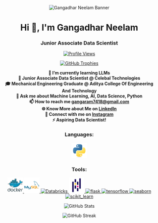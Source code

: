 <p align="center">
  <img src="https://github.com/GangadharNeelam/GangadharNeelam/blob/main/banner.png" alt="Gangadhar Neelam Banner">
</p>

<h1 align="center">Hi 👋, I'm Gangadhar Neelam</h1>
<h3 align="center">Junior Associate Data Scientist</h3>

<p align="center">
  <a href="https://github.com/GangadharNeelam">
    <img src="https://komarev.com/ghpvc/?username=GangadharNeelam&label=Profile%20views&color=0e75b6&style=flat" alt="Profile Views">
  </a>
</p>

<p align="center">
  <a href="https://github.com/ryo-ma/github-profile-trophy">
    <img src="https://github-profile-trophy.vercel.app/?username=GangadharNeelam" alt="GitHub Trophies">
  </a>
</p>

<p align="center">
  <b>🔭 I’m currently learning LLMs</b><br>
  <b>🌱 Junior Associate Data Scientist @ Celebal Technologies</b><br>
  <b>🎓 Mechanical Engineering Graduate @ Aditya College Of Engineering And Technology</b><br>
  <b>💬 Ask me about Machine Learning, AI, Data Science, Python</b><br>
  <b>📫 How to reach me <a href="mailto:gangaram7418@gmail.com">gangaram7418@gmail.com</a></b><br>
  <b>🌐 Know More about Me on <a href="https://www.linkedin.com/in/gangadhar-neelam/">LinkedIn</a></b><br>
  <b>📸 Connect with me on <a href="https://instagram.com/ganga_ram_gr?utm_source=qr&igshid=MzNlNGNkZWQ4Mg==">Instagram</a></b><br>
  <b>⚡ Aspiring Data Scientist!</b>
</p>

<h3 align="center">Languages:</h3>
<p align="center">
    <a href="https://www.python.org">
        <img src="https://raw.githubusercontent.com/devicons/devicon/master/icons/python/python-original.svg" alt="python" width="50" height="50"/>
    </a>
</p>

<h3 align="center">Tools:</h3>
<p align="center">
    <a href="https://www.docker.com/">
        <img src="https://raw.githubusercontent.com/devicons/devicon/master/icons/docker/docker-original-wordmark.svg" alt="docker" width="50" height="50"/>
    </a>
    <a href="https://www.mysql.com/">
        <img src="https://raw.githubusercontent.com/devicons/devicon/master/icons/mysql/mysql-original-wordmark.svg" alt="mysql" width="50" height="50"/>
    </a>
    <a href="https://databricks.com/">
        <img src="https://upload.wikimedia.org/wikipedia/commons/thumb/6/63/Databricks_Logo.png/640px-Databricks_Logo.png" alt="Databricks" width="70" height="70"/>
    </a>
    <a href="https://pandas.pydata.org/">
        <img src="https://raw.githubusercontent.com/devicons/devicon/2ae2a900d2f041da66e950e4d48052658d850630/icons/pandas/pandas-original.svg" alt="pandas" width="50" height="50"/>
    </a>
    <a href="https://flask.palletsprojects.com/">
        <img src="https://www.vectorlogo.zone/logos/pocoo_flask/pocoo_flask-icon.svg" alt="flask" width="50" height="50"/>
    </a>
    <a href="https://www.tensorflow.org">
        <img src="https://www.vectorlogo.zone/logos/tensorflow/tensorflow-icon.svg" alt="tensorflow" width="50" height="50"/>
    </a>
    <a href="https://seaborn.pydata.org/">
        <img src="https://seaborn.pydata.org/_images/logo-mark-lightbg.svg" alt="seaborn" width="50" height="50"/>
    </a>
    <a href="https://scikit-learn.org/">
        <img src="https://upload.wikimedia.org/wikipedia/commons/0/05/Scikit_learn_logo_small.svg" alt="scikit_learn" width="50" height="50"/>
    </a>
</p>

<p align="center">
  <img src="https://github-readme-stats.vercel.app/api?username=GangadharNeelam&show_icons=true&locale=en" alt="GitHub Stats">
</p>

<p align="center">
  <img src="https://github-readme-streak-stats.herokuapp.com/?user=GangadharNeelam&" alt="GitHub Streak">
</p>
